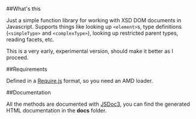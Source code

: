##What's this

Just a simple function library for working with XSD DOM documents in Javascript. Supports things like looking up `<element>`s, type definitions (`<simpleType>` and `<complexType>`), looking up restricted parent types, reading facets, etc.

This is a very early, experimental version, should make it better as I proceed.

##Requirements

Defined in a [Require.js](http://requirejs.org/) format, so you need an AMD loader.

##Documentation

All the methods are documented with [JSDoc3](https://github.com/jsdoc3/jsdoc), you can find the generated HTML documentation in the **docs** folder.